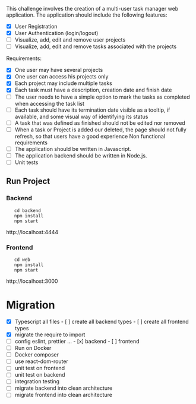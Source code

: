 This challenge involves the creation of a multi-user task manager web application.
The application should include the following features:

- [x] User Registration
- [x] User Authentication (login/logout)
- [ ] Visualize, add, edit and remove user projects
- [ ] Visualize, add, edit and remove tasks associated with the projects

Requirements:

- [x] One user may have several projects
- [x] One user can access his projects only
- [x] Each project may include multiple tasks
- [x] Each task must have a description, creation date and finish date
- [ ] The user needs to have a simple option to mark the tasks as completed when accessing the task list
- [ ] Each task should have its termination date visible as a tooltip, if available, and some visual way of identifying
      its status
- [ ] A task that was defined as finished should not be edited nor removed
- [ ] When a task or Project is added our deleted, the page should not fully refresh, so that users have a good
      experience
      Non functional requirements
- [ ] The application should be written in Javascript.
- [ ] The application backend should be written in Node.js.
- [ ] Unit tests

## Run Project

### Backend

```
   cd backend
   npm install
   npm start
```

http://localhost:4444

### Frontend

```
   cd web
   npm install
   npm start
```

http://localhost:3000


# Migration

- [x] Typescript all files
      - [ ] create all backend types
      - [ ] create all frontend types
- [x] migrate the require to import
- [ ] config eslint, prettier ...
      - [x] backend
      - [ ] frontend
- [ ] Run on Docker
- [ ] Docker composer
- [ ] use react-dom-router
- [ ] unit test on frontend
- [ ] unit test on backend
- [ ] integration testing
- [ ] migrate backend into clean architecture
- [ ] migrate frontend into clean architecture
